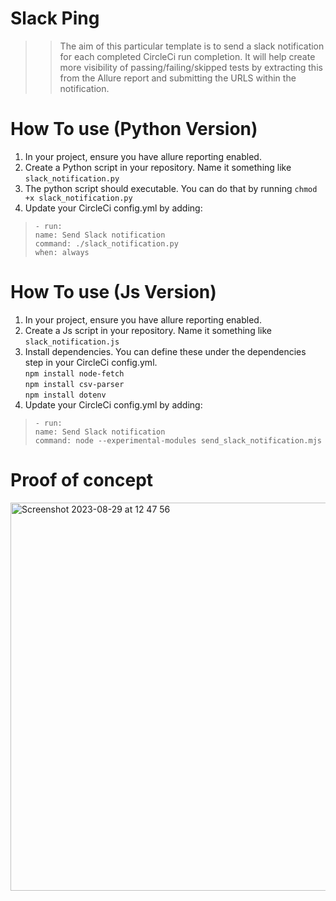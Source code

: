# Slack Ping
>>The aim of this particular template is to send a slack notification for each completed
> CircleCi run completion. It will help create more visibility of passing/failing/skipped tests 
> by extracting this from the Allure report and submitting the URLS within the notification.

# How To use (Python Version)
1. In your project, ensure you have allure reporting enabled. 
2. Create a Python script in your repository. Name it something like `slack_notification.py`
3. The python script should executable. You can do that by running `chmod +x slack_notification.py`
4. Update your CircleCi config.yml by adding: <br>
>`- run:` <br>
          `name: Send Slack notification` <br>
          `command: ./slack_notification.py` <br>
          `when: always`

# How To use (Js Version)
1. In your project, ensure you have allure reporting enabled.
2. Create a Js script in your repository. Name it something like `slack_notification.js`
3. Install dependencies. You can define these under the dependencies step in your CircleCi config.yml.
   <br> `npm install node-fetch`
   <br> `npm install csv-parser`
   <br> `npm install dotenv`
4. Update your CircleCi config.yml by adding: <br>
>`- run:` <br>
`name: Send Slack notification` <br>
`command: node --experimental-modules send_slack_notification.mjs`
# Proof of concept
<img width="621" alt="Screenshot 2023-08-29 at 12 47 56" src="https://github.com/Jurence/slack-notification-template/assets/66213283/64e5df10-b604-4873-a5a1-96a4154340ad">
